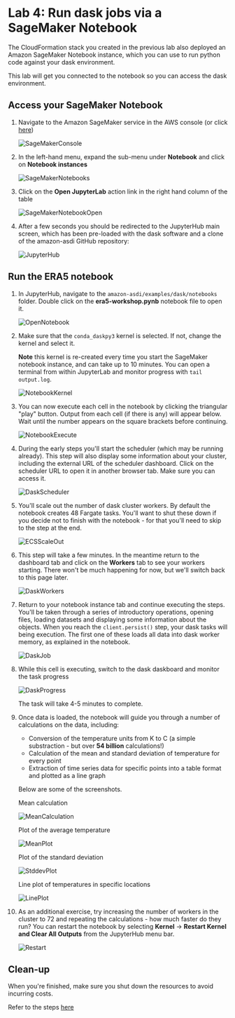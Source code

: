 # Lab 4: Run dask jobs via a SageMaker Notebook
The CloudFormation stack you created in the previous lab also deployed an Amazon SageMaker Notebook instance, which you can use to run python code against your dask environment.

This lab will get you connected to the notebook so you can access the dask environment.

## Access your SageMaker Notebook
1. Navigate to the Amazon SageMaker service in the AWS console (or click [here](https://console.aws.amazon.com/sagemaker/home))

    ![SageMakerConsole](workshop/0401-SageMaker.png)

1. In the left-hand menu, expand the sub-menu under **Notebook** and click on **Notebook instances**

    ![SageMakerNotebooks](workshop/0402-SageMakerNotebook.png)

1. Click on the **Open JupyterLab** action link in the right hand column of the table

    ![SageMakerNotebookOpen](workshop/0403-SageMakerNotebookOpen.png)

1. After a few seconds you should be redirected to the JupyterHub main screen, which has been pre-loaded with the dask software and a clone of the amazon-asdi GitHub repository:

    ![JupyterHub](workshop/0404-JupyterHubMain.png)

## Run the ERA5 notebook 
1. In JupyterHub, navigate to the `amazon-asdi/examples/dask/notebooks` folder.  Double click on the **era5-workshop.pynb** notebook file to open it.

    ![OpenNotebook](workshop/0405-OpenNotebook.png)

1. Make sure that the `conda_daskpy3` kernel is selected.  If not, change the kernel and select it.

    **Note** this kernel is re-created every time you start the SageMaker notebook instance, and can take up to 10 minutes.  You can open a terminal from within JupyterLab and monitor progress with `tail output.log`.

    ![NotebookKernel](workshop/0406-NotebookKernel.png)

1. You can now execute each cell in the notebook by clicking the triangular "play" button.  Output from each cell (if there is any) will appear below.  Wait until the number appears on the square brackets before continuing.

    ![NotebookExecute](workshop/0407-NotebookExecute.png)

1. During the early steps you'll start the scheduler (which may be running already).  This step will also display some information about your cluster, including the external URL of the scheduler dashboard.  Click on the scheduler URL to open it in another browser tab.  Make sure you can access it.

    ![DaskScheduler](workshop/0409-DaskScheduler.png)

1. You'll scale out the number of dask cluster workers.  By default the notebook creates 48 Fargate tasks.  You'll want to shut these down if you decide not to finish with the notebook - for that you'll need to skip to the step at the end.

    ![ECSScaleOut](workshop/0408-ECSScaleOut.png)

1. This step will take a few minutes.  In the meantime return to the dashboard tab and click on the **Workers** tab to see your workers starting.  There won't be much happening for now, but we'll switch back to this page later.

    ![DaskWorkers](workshop/0410-DaskWorkers.png)

1. Return to your notebook instance tab and continue executing the steps.  You'll be taken through a series of introductory operations, opening files, loading datasets and displaying some information about the objects.  When you reach the `client.persist()` step, your dask tasks will being execution.  The first one of these loads all data into dask worker memory, as explained in the notebook.

    ![DaskJob](workshop/0411-DaskJob.png)

1. While this cell is executing, switch to the dask daskboard and monitor the task progress

    ![DaskProgress](workshop/0412-DaskProgress.png)

    The task will take 4-5 minutes to complete.

1. Once data is loaded, the notebook will guide you through a number of calculations on the data, including:
    * Conversion of the temperature units from K to C (a simple substraction - but over **54 billion** calculations!)
    * Calculation of the mean and standard deviation of temperature for every point
    * Extraction of time series data for specific points into a table format and plotted as a line graph

    Below are some of the screenshots.

    Mean calculation

    ![MeanCalculation](workshop/0413-MeanCalculation.png)

    Plot of the average temperature
 
    ![MeanPlot](workshop/0413-ResultPlot.png)

    Plot of the standard deviation

    ![StddevPlot](workshop/0414-StddevPlot.png)

    Line plot of temperatures in specific locations

    ![LinePlot](workshop/0415-LinePlot.png)

1. As an additional exercise, try increasing the number of workers in the cluster to 72 and repeating the calculations - how much faster do they run?  You can restart the notebook by selecting **Kernel** -> **Restart Kernel and Clear All Outputs** from the JupyterHub menu bar.

    ![Restart](workshop/0416-RestartKernel.png)

## Clean-up
When you're finished, make sure you shut down the resources to avoid incurring costs.

Refer to the steps [here](workshop-05.md)